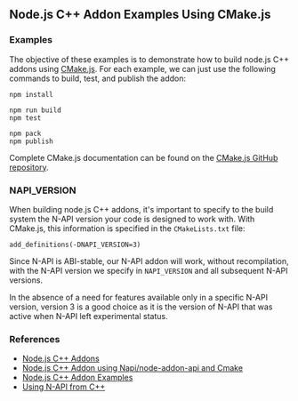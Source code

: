## Node.js C++ Addon Examples Using CMake.js

### Examples

The objective of these examples is to demonstrate how to build node.js C++ addons using [CMake.js](https://github.com/cmake-js/cmake-js#readme). For each example, we can just use the following commands to build, test, and publish the addon:

```
npm install

npm run build
npm test

npm pack
npm publish
```

Complete CMake.js documentation can be found on the [CMake.js GitHub repository](https://github.com/cmake-js/cmake-js#readme).

### NAPI_VERSION

When building node.js C++ addons, it's important to specify to the build system the N-API version your code is designed to work with. With CMake.js, this information is specified in the `CMakeLists.txt` file:  

```
add_definitions(-DNAPI_VERSION=3)
```

Since N-API is ABI-stable, our N-API addon will work, without recompilation, with the N-API version we specify in `NAPI_VERSION` and all subsequent N-API versions. 

In the absence of a need for features available only in a specific N-API version, version 3 is a good choice as it is the version of N-API that was active when N-API left experimental status.

### References

- [Node.js C++ Addons](https://nodejs.org/api/addons.html#addons_c_addons)
- [Node.js C++ Addon using Napi/node-addon-api and Cmake](https://medium.com/@gauriatiq/c-native-addon-independent-of-node-js-version-using-napi-node-addon-api-and-cmake-53315582cbd1)
- [Node.js C++ Addon Examples](https://github.com/nodejs/node-addon-examples)
- [Using N-API from C++](https://github.com/nodejs/node-addon-api)
